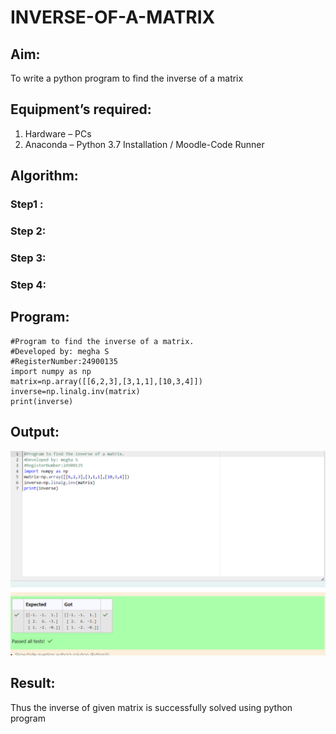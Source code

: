 # INVERSE-OF-A-MATRIX
## Aim:
To write a python program to find the inverse of a matrix
## Equipment’s required:
1. 	Hardware – PCs
2. 	Anaconda – Python 3.7 Installation / Moodle-Code Runner
## Algorithm:
### Step1 : 
### Step 2: 
### Step 3: 
### Step 4: 

## Program:

```
#Program to find the inverse of a matrix.
#Developed by: megha S
#RegisterNumber:24900135
import numpy as np
matrix=np.array([[6,2,3],[3,1,1],[10,3,4]])
inverse=np.linalg.inv(matrix)
print(inverse)

```

## Output:
![output](<Screenshot 2024-11-16 201928-1.png>)
## Result:
Thus the inverse of given matrix is successfully solved using python program

